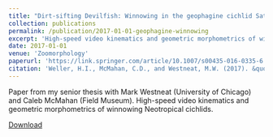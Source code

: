 ```yaml
---
title: "Dirt-sifting Devilfish: Winnowing in the geophagine cichlid Satanoperca daemon and evolutionary implications"
collection: publications
permalink: /publication/2017-01-01-geophagine-winnowing
excerpt: 'High-speed video kinematics and geometric morphometrics of winnowing Neotropical cichlids.'
date: 2017-01-01
venue: 'Zoomorphology'
paperurl: 'https://link.springer.com/article/10.1007/s00435-016-0335-6'
citation: 'Weller, H.I., McMahan, C.D., and Westneat, M.W. (2017). &quot;Dirt-sifting Devilfish: Winnowing in the geophagine cichlid Satanoperca daemon and evolutionary implications.&quot; <i>Zoomorphology</i>.'
---
```


Paper from my senior thesis with Mark Westneat (University of Chicago) and Caleb McMahan (Field Museum). High-speed video kinematics and geometric morphometrics of winnowing Neotropical cichlids.

[Download](http://hiweller.github.io/files/Weller2016_geophagine_sifting.pdf)
